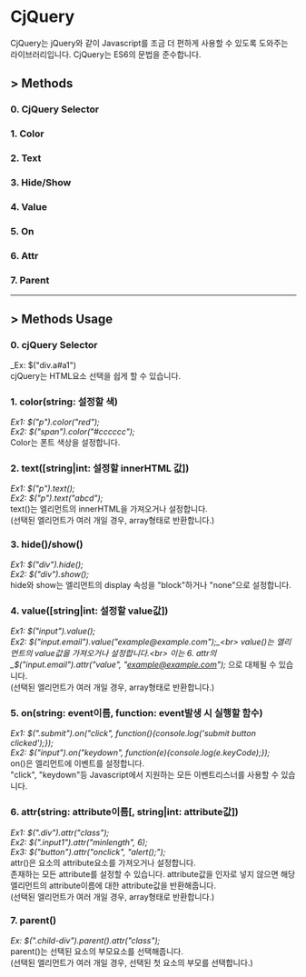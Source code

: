 # CjQuery
CjQuery는 jQuery와 같이 Javascript를 조금 더 편하게 사용할 수 있도록 도와주는 라이브러리입니다.
CjQuery는 ES6의 문법을 준수합니다.

## > Methods
### 0. CjQuery Selector
### 1. Color
### 2. Text
### 3. Hide/Show
### 4. Value
### 5. On
### 6. Attr
### 7. Parent

***

## > Methods Usage

### 0. cjQuery Selector
_Ex: $("div.a#a1")<br>
cjQuery는 HTML요소 선택을 쉽게 할 수 있습니다.

### 1. color(string: 설정할 색)
_Ex1: $("p").color("red");_<br>
_Ex2: $("span").color("#cccccc");_<br>
Color는 폰트 색상을 설정합니다.

### 2. text([string|int: 설정할 innerHTML 값])
_Ex1: $("p").text();_<br>
_Ex2: $("p").text("abcd");_<br>
text()는 엘리먼트의 innerHTML을 가져오거나 설정합니다.<br>
(선택된 엘리먼트가 여러 개일 경우, array형태로 반환합니다.)


### 3. hide()/show()
_Ex1: $("div").hide();_<br>
_Ex2: $("div").show();_<br>
hide와 show는 엘리먼트의 display 속성을 "block"하거나 "none"으로 설정합니다.

### 4. value([string|int: 설정할 value값])
_Ex1: $("input").value();_<br>
_Ex2: $("input.email").value("example@example.com");_<br>
value()는 엘리먼트의 value값을 가져오거나 설정합니다.<br>
이는 6. attr의 _$("input.email").attr("value", "example@example.com");_ 으로 대체될 수 있습니다.<br>
(선택된 엘리먼트가 여러 개일 경우, array형태로 반환합니다.)


### 5. on(string: event이름, function: event발생 시 실행할 함수)
_Ex1: $(".submit").on("click", function(){console.log('submit button clicked');});_<br>
_Ex2: $("input").on("keydown", function(e){console.log(e.keyCode);});_<br>
on()은 엘리먼트에 이벤트를 설정합니다.<br>
"click", "keydown"등 Javascript에서 지원하는 모든 이벤트리스너를 사용할 수 있습니다.

### 6. attr(string: attribute이름[, string|int: attribute값])
_Ex1: $(".div").attr("class");_<br>
_Ex2: $(".input1").attr("minlength", 6);_<br>
_Ex3: $("button").attr("onclick", "alert();");_<br>
attr()은 요소의 attribute요소를 가져오거나 설정합니다.<br>
존재하는 모든 attribute를 설정할 수 있습니다.
attribute값을 인자로 넣지 않으면 해당 엘리먼트의 attribute이름에 대한 attribute값을 반환해줍니다.<br>
(선택된 엘리먼트가 여러 개일 경우, array형태로 반환합니다.)

### 7. parent()
_Ex: $(".child-div").parent().attr("class");_<br>
parent()는 선택된 요소의 부모요소를 선택해줍니다.<br>
(선택된 엘리먼트가 여러 개일 경우, 선택된 첫 요소의 부모를 선택합니다.)
